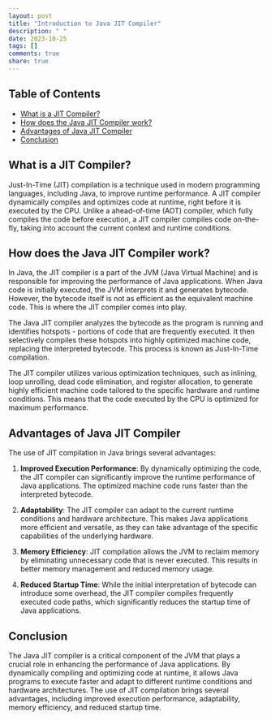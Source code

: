 ```yaml
---
layout: post
title: "Introduction to Java JIT Compiler"
description: " "
date: 2023-10-25
tags: []
comments: true
share: true
---
```


## Table of Contents
- [What is a JIT Compiler?](#what-is-a-jit-compiler)
- [How does the Java JIT Compiler work?](#how-does-the-java-jit-compiler-work)
- [Advantages of Java JIT Compiler](#advantages-of-java-jit-compiler)
- [Conclusion](#conclusion)

## What is a JIT Compiler?
Just-In-Time (JIT) compilation is a technique used in modern programming languages, including Java, to improve runtime performance. A JIT compiler dynamically compiles and optimizes code at runtime, right before it is executed by the CPU. Unlike a ahead-of-time (AOT) compiler, which fully compiles the code before execution, a JIT compiler compiles code on-the-fly, taking into account the current context and runtime conditions.

## How does the Java JIT Compiler work?
In Java, the JIT compiler is a part of the JVM (Java Virtual Machine) and is responsible for improving the performance of Java applications. When Java code is initially executed, the JVM interprets it and generates bytecode. However, the bytecode itself is not as efficient as the equivalent machine code. This is where the JIT compiler comes into play.

The Java JIT compiler analyzes the bytecode as the program is running and identifies hotspots - portions of code that are frequently executed. It then selectively compiles these hotspots into highly optimized machine code, replacing the interpreted bytecode. This process is known as Just-In-Time compilation.

The JIT compiler utilizes various optimization techniques, such as inlining, loop unrolling, dead code elimination, and register allocation, to generate highly efficient machine code tailored to the specific hardware and runtime conditions. This means that the code executed by the CPU is optimized for maximum performance.

## Advantages of Java JIT Compiler
The use of JIT compilation in Java brings several advantages:

1. **Improved Execution Performance**: By dynamically optimizing the code, the JIT compiler can significantly improve the runtime performance of Java applications. The optimized machine code runs faster than the interpreted bytecode.

2. **Adaptability**: The JIT compiler can adapt to the current runtime conditions and hardware architecture. This makes Java applications more efficient and versatile, as they can take advantage of the specific capabilities of the underlying hardware.

3. **Memory Efficiency**: JIT compilation allows the JVM to reclaim memory by eliminating unnecessary code that is never executed. This results in better memory management and reduced memory usage.

4. **Reduced Startup Time**: While the initial interpretation of bytecode can introduce some overhead, the JIT compiler compiles frequently executed code paths, which significantly reduces the startup time of Java applications.

## Conclusion
The Java JIT compiler is a critical component of the JVM that plays a crucial role in enhancing the performance of Java applications. By dynamically compiling and optimizing code at runtime, it allows Java programs to execute faster and adapt to different runtime conditions and hardware architectures. The use of JIT compilation brings several advantages, including improved execution performance, adaptability, memory efficiency, and reduced startup time.